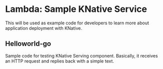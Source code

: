 # Lambda: Sample KNative Service

This will be used as example code for developers to learn more about application deployment with KNative.

## Helloworld-go

Sample code for testing KNative Serving component. Basically, it receives an HTTP request and replies back with a simple text.

